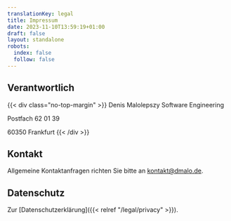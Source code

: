 ```yaml
---
translationKey: legal
title: Impressum
date: 2023-11-10T13:59:19+01:00
draft: false
layout: standalone
robots:
  index: false
  follow: false
---
```


## Verantwortlich
{{< div class="no-top-margin" >}}
Denis Malolepszy Software Engineering

Postfach 62 01 39

60350 Frankfurt
{{< /div >}}

## Kontakt
Allgemeine Kontaktanfragen richten Sie bitte an kontakt@dmalo.de.


## Datenschutz
Zur [Datenschutzerklärung]({{< relref "/legal/privacy" >}}).
